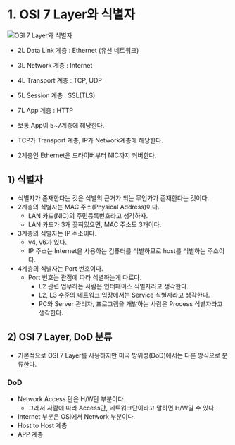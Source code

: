 # 1. OSI 7 Layer와 식별자
![OSI 7 Layer와 식별자](/media/Network/개념%20강의%20정리/외워서%20끝내는%20네트워크%20핵심이론%20-%20기초/2/OSI%207%20Layer와%20식별자.svg)
- 2L Data Link 계층 : Ethernet (유선 네트워크)
- 3L Network 계층 : Internet
- 4L Transport 계층 : TCP, UDP
- 5L Session  계층 : SSL(TLS)
- 7L App 계층 : HTTP

- 보통 App이 5~7계층에 해당한다.
- TCP가 Transport 계층, IP가 Network계층에 해당한다.
- 2계층인 Ethernet은 드라이버부터 NIC까지 커버한다.

## 1) 식별자
- 식별자가 존재한다는 것은 식별의 근거가 되는 무언가가 존재한다는 것이다.
- 2계층의 식별자는 MAC 주소(Physical Address)이다.
	- LAN 카드(NIC)의 주민등록번호라고 생각하자.
	- LAN 카드가 3개 꽂혀있으면, MAC 주소도 3개이다.
- 3계층의 식별자는 IP 주소이다.
	- v4, v6가 있다.
	- IP 주소는 Internet을 사용하는 컴퓨터를 식별하므로 host를 식별하는 주소이다.
- 4계층의 식별자는 Port 번호이다.
	- Port 번호는 관점에 따라 식별하는게 다르다.
		- L2 관련 업무하는 사람은 인터페이스 식별자라고 생각한다.
		- L2, L3 수준의 네트워크 입장에서는 Service 식별자라고 생각한다.
		- PC와 Server 관리자, 프로그램을 개발하는 사람은 Process 식별자라고 생각한다.

## 2) OSI 7 Layer, DoD 분류
- 기본적으로 OSI 7 Layer를 사용하지만 미국 방위성(DoD)에서는 다른 방식으로 분류한다.
### DoD
- Network Access 단은 H/W단 부분이다.
	- 그래서 사람에 따라 Access단, 네트워크단이라고 말하면 H/W일 수 있다.
- Internet 부분은 OSI에서 Network 부분이다.
- Host to Host 계층
- APP 계층


